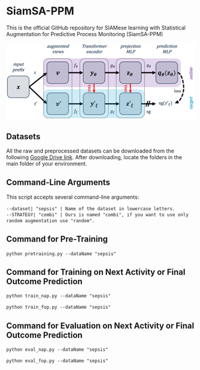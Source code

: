 # SiamSA-PPM

This is the official GitHub repository for SIAMese learning with Statistical Augmentation for Predictive Process Monitoring (SiamSA-PPM)

![The Framework](framework.png)

## Datasets

All the raw and preprocessed datasets can be downloaded from the following [Google Drive link](https://drive.google.com/drive/folders/1KH_tGC7SPEwpH0E9F0gZMLEbGOebnCn-?usp=share_link). After downloading, locate the folders in the main folder of your environment.


## Command-Line Arguments

This script accepts several command-line arguments:

```
--dataset| "sepsis" | Name of the dataset in lowercase letters. 
--STRATEGY| "combi" | Ours is named "combi", if you want to use only random augmentation use "random".

```

## **Command for Pre-Training**
```
python pretraining.py --dataName "sepsis"
```

## **Command for Training on Next Activity or Final Outcome Prediction**
```
python train_nap.py --dataName "sepsis"
```
```
python train_fop.py --dataName "sepsis"
```

## **Command for Evaluation on Next Activity or Final Outcome Prediction**
```
python eval_nap.py --dataName "sepsis"
```
```
python eval_fop.py --dataName "sepsis"
```
